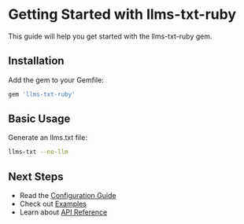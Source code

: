 # Getting Started with llms-txt-ruby

This guide will help you get started with the llms-txt-ruby gem.

## Installation

Add the gem to your Gemfile:

```ruby
gem 'llms-txt-ruby'
```

## Basic Usage

Generate an llms.txt file:

```bash
llms-txt --no-llm
```

## Next Steps

- Read the [Configuration Guide](https://llms-txt-ruby.io/configuration.md)
- Check out [Examples](https://llms-txt-ruby.io/examples.md)
- Learn about [API Reference](https://llms-txt-ruby.io/api-reference.md)